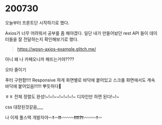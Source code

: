 # 200730

오늘부터 프론트단 시작하기로 했다.



Axios가 너무 어려워서 공부를 좀 해야겠다. 일단 내가 만들어놨던 rest API 들이 데이터들을 잘 전달하는지 확인해보기로 했다.

> https://wpsn-axios-example.glitch.me/





아니 왜 나 카페오니까 해뜨는거야????



오타 줄이기



푸터 구현함!!!! Responsive 하게 화면별로 바닥에 붙어있고 스크롤 화면에서도 계속 바닥에 붙어있음!!!!!! 뿌듯허다🥰



ㅎㅎ 전체 정렬도 완성!~!~!~~!~!~!~!~ 디자인만 하면 된다!~!~



css 대장된것같음,,,,,

나 이제 풀스택 개발자야〰❗〰❗❗〰〰〰❗❗❗❗❓❗〰〰〰❗〰